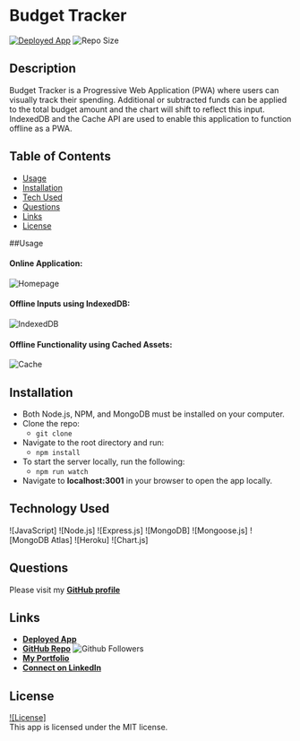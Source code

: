# Budget Tracker

 <a href="https://budget-app-tc.herokuapp.com/">![Deployed App]()</a>
 ![Repo Size](https://img.shields.io/github/repo-size/CFsylvester/budget-tracker?style=for-the-badge)

## Description
Budget Tracker is a Progressive Web Application (PWA) where users can visually track their spending. Additional or subtracted funds can be applied to the total budget amount and the chart will shift to reflect this input. IndexedDB and the Cache API are used to enable this application to function offline as a PWA. 

  ## Table of Contents
  - [Usage](#Usage)
  - [Installation](#installation)
  - [Tech Used](#tech-used)
  - [Questions](#questions)
  - [Links](#links)
  - [License](#license)
  
  ##Usage

#### Online Application:

![Homepage](./assets/)

 #### Offline Inputs using IndexedDB:
 
![IndexedDB](./assets/)

 #### Offline Functionality using Cached Assets:

![Cache](./assets/)
  
  ## Installation
  - Both Node.js, NPM, and MongoDB must be installed on your computer.
  - Clone the repo: 
    - `git clone `
  - Navigate to the root directory and run: 
    - `npm install`
  - To start the server locally, run the following: 
    - `npm run watch`
  - Navigate to <b>localhost:3001</b> in your browser to open the app locally.

  ## Technology Used
  ![JavaScript] 
  ![Node.js] 
  ![Express.js]
  ![MongoDB]
  ![Mongoose.js] 
  ![MongoDB Atlas]
  ![Heroku]
  ![Chart.js]
  
  ## Questions
  Please visit my **[GitHub profile]()** 

  ## Links
  - **[Deployed App]()**
  - **[GitHub Repo]()** ![Github Followers](https://img.shields.io/github/followers/CFsylvester?style=social)
  - **[My Portfolio](clairecodes.dev)**
  - **[Connect on LinkedIn]()**

  ## License  
  <a href='./LICENSE'>![License]</a>  
  This app is licensed under the MIT license.
